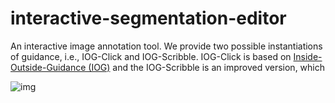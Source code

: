 # interactive-segmentation-editor
An interactive image annotation tool. We provide two possible instantiations of guidance, i.e., IOG-Click and IOG-Scribble. IOG-Click is based on [Inside-Outside-Guidance (IOG)](http://openaccess.thecvf.com/content_CVPR_2020/papers/Zhang_Interactive_Object_Segmentation_With_Inside-Outside_Guidance_CVPR_2020_paper.pdf) and the IOG-Scribble is an improved version, which 

![img](https://raw.githubusercontent.com/KunyangHan/interactive-segmentation-editor/master/doc/sheep.png "img")
